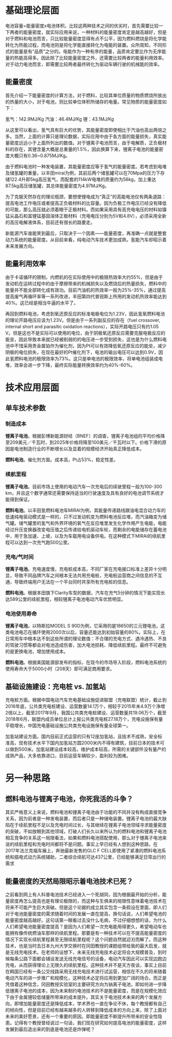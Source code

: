 
# 基础理论层面

电池容量=能量密度x电池体积。比较这两种技术之间的优劣时，首先需要比较一下两者的能量密度，就实际应用来说，一种材料的能量密度肯定是越高越好，但是对于燃料和电池而言，只比较能量密度显得有点不公平，因为燃料燃烧是将化学能转化为热能过程，而电池则是将化学能直接转化为电能的装置。众所周知，不同形式的能量是有“品质”之分的。电能作为一种有序的能量，品质肯定要比作为无序能量的热能高得多。因此除了比较能量密度之外，还需要比较两者的能量利用效率。对于动力电池而言，即需要比较两者最终转化为驱动车辆行驶的机械能的效率。

## 能量密度

首先介绍一下能量密度的计算方法，对于燃料，比较其单位质量的物质燃烧所放出的热量的大小，对于电池，则比较单位体积所储存的电量。常见物质的能量密度如下：

氢气：142.9MJ/Kg 汽油：46.4MJ/Kg 锂：43.1MJ/Kg

从这里可以看出，氢气具有巨大的优势，其能量密度即使相比于汽油也高出两倍之多。当然，上面的计算只是理论数据，实际应用中由于各方面的能量损失，真实能量密度远远小于上面所列出的数值。对于锂离子电池而言，由于电解质，正负极材料的存在，其锂含量大概是总重量的1.5%，因此换算下来，锂离子电池的能量密度大概只有0.36~0.875MJ/Kg。

由于燃料电池时一种发电装置，其能量密度应等于氢气的能量密度。若考虑到电堆及储氢罐的重量，以丰田mirai为例，其前后两个储氢罐可以在70Mpa的压力下存储122.4升即5kg高压氢气，而配套的114kW电堆的质量约为56kg，加上重达87.5kg高压储氢罐，其总体能量密度为4.97MJ/Kg。

为了克服天然存在的理论瓶颈，要想使锂电成为“真正”的高能电池仅有两条道路：提高电池工作电压或者提高正负极材料的比容量。因为负极工作电压已经没有降低的可能，那么高压就必须着眼于正极材料。而如果采用具有高充电电压的材料如镍锰尖晶石和富锂锰基固溶体正极材料（充电电压分别为5V和4.8V），必须采用全新的高压电解液体系，目前还有很长的路要走。

新能源汽车谁能笑到最后，只取决于一个因素——能量密度，再准确一点就是整套动力系统的能量密度。从目前来看，纯电动汽车技术更加成熟，氢能汽车却昭示着未来发展方向。

## 能量利用效率

由于卡诺循环的限制，内燃机的在实际使用中的极限热效率大约55%，但是由于发动机在运转过程中的由于摩擦带来的机械损失以及燃烧后的热量损失，燃料中的能量并不能全部转化成有效功。目前汽油机的热效率一般为25%-35%，通过提高提高废气再循环率等一系列改进，丰田第四代普锐斯上所用的发动机热效率能达到40%。这已经是相当牛逼的水平了。

再回到燃料电池，考虑到氧还原反应的标准电极电位为1.23V，因此氢氧燃料电池的理论开路电压应该为1.23V。但是由于一系列副反应的存在（fuel crossover, internal short and parasitic oxidation reactions），实际开路电压只有约1.05 V。但是这也不是实际可以使用的电位，由于阴极氧还原反应需要克服电极反应的能垒，因此导致本来就已经被削弱的的电压进一步受到损失，这也是为什么燃料电池中不惜采用贵金属铂作为催化剂，因为Pt可以有效降低氧还原反应的能垒，减少阴极的电位损失，在现在最好的Pt催化剂下，电池的输出电压可以达到0.9V，因此氢燃料电池的极限效率为73%。这只是单电池的极限效率，将单电池组装成电堆，效率会进一步下降，最终实际能量转换效率约为40%-60%。

# 技术应用层面

## 单车技术参数

### 制造成本

**锂离子电池**。根据彭博新能源财经（BNEF）的调查，锂离子电池组的平均价格降至209美元／千瓦时，到2025年价格将降至100美元／千瓦时以下。价格下滑的原因是电池制造行业的不断增长以及显着的规模经济开始真正降低成本。

**燃料电池**。催化剂方面。成本高，Pt占53%，稳定性差。

### 续航里程

**锂离子电池**。目前市场上使用的电动汽车一次充电后的续驶里程一般为100-300 km，并且这个数字通常还需要保持适当的行驶速度及具有良好的电池调节系统才能得到保证。

**燃料电池**。以丰田氢燃料电池车MIRAI为例，其能量传递路线跟油电混合动力车的低速纯电驱动模式是一样的，只不过发动机变为燃料电池反应堆，而汽油箱变为储气罐。储气罐里的氢气和外界环境的氧气在反应堆里发生化学作用产生电能，电能经过升压变换器改变电压值之后传递给电机驱动车轮，而剩余的电能储存在蓄电池中，用于急加速、上坡，以及为车载用电设备供电。在这种模式下MIRAI的续航里程可以达到一次充气跑500公里。

### 充电/气时间

**锂离子电池**。充电速度慢，充电桩成本高，不同厂家在充电接口标准上差异十分明显，导致不同品牌汽车之间根本无法共用充电桩，充电桩运营商之间信息的不互通，导致终端用户无法在一个平台同时共享所有充电桩的信息。

**燃料电池**。根据本田旗下Clarity车型的数据，汽车在充气5分钟的情况下能实现长达589公里的续航里程，相较锂离子电池电动汽车优势明显。

### 电池使用寿命

**锂离子电池**。以特斯拉MODEL S 90D为例，它采用的是18650的三元锂电池，这类电池电芯在循环使用2000次以后，容量还能达到初始容量的80%。实际上，在日常用车中根本达不到这些所谓的理论数值：不合理的充电方式、遇冷遇热、不良的驾驶习惯等都会对电池造成伤害，加大电池损耗、降低续航里程。最终不可避免的是更换电池，增加使用成本。

**燃料电池**。根据美国能源部发布的指标，在现今的市场导入阶段，燃料电池系统的使用寿命大于5000小时（208天）即可满足商用要求。

## 基础设施建设：充电桩 vs. 加氢站

充电桩方面。根据中国电动汽车充电基础设施促进联盟（充电联盟）统计，截止到2016年底，公共类充电桩建设、运营数量14.1万个，相较于2015年末4.9万个净增2倍以上，截至2017年9月，我国公共类充电桩建设、运营数量共19.06万个，截至2018年6月，联盟内成员单位总计上报公共类充电桩27.18万个，充电设施保有量平稳增长，中国充电基础设施公共类充电设施保有量全球第一。

加氢站建设方面。国内目前正式运营的只有12座加氢站，且技术不成熟，安全标准高，现有技术水平下国内加氢站方圆2000米内不得有建筑，目前日本的技术可以做到500米。加氢站建设成本较高，维护成本较高，所需的关键部件没有量产的成熟产品，大多依靠进口，目前运营车辆较少，盈利较为困难。

# 另一种思路

## 燃料电池与锂离子电池，你死我活的斗争？

其实严格意义上来说，燃料电池和锂离子电池由于功能的不同并没有构成直接竞争关系，因为前者是一种发电装置，而后者只是一种储电装置。锂离子电池的最大缺陷在于续航里程不足以及充电时间过长，与其继续在锂离子电池领域寻求能量密度的突破，不如放眼到其他领域，打破人们长久以来所认为的燃料电池和锂离子电池相互竞争的关系这一局限看法，如果和燃料电池搭配使用，那么对于锂离子电池来说的续航里程和充电时间都将不是问题。事实上早已经有人想到这种思路，在2017年法兰克福车展上，奔驰最新发售的GLC F CELL即使用了紧凑的燃料电池系统和插电式动力系统辅助，二者综合续航可达437公里，已经能够满足日常出行的需求

## 能量密度的天然局限昭示着电池技术已死？

之前看到网上有人科普电池技术已经进入一个死胡同，因为根据最开始的分析，能量密度再怎么提高也是有理论极限的，而这种与生俱来的局限性意味着电池技术在将来不可能产生巨大突破。但是这个论据的成立其实包含一条假设在里面，即人们对于电池能量密度的需求随着时间的发展一直在提高，换句话说，人们希望电池的能量密度越高越好。这句话第一眼看过去没什么毛病，不过仔细想想的话，为什么人们希望电池能量密度提高？是因为人们希望一次充电能用得更久，希望电动车也能拥有像传统燃油车那样的续航里程。那要是有一种技术可以在不提高能量密度的情况下实现长续航里程甚至无限续航里程呢？这个问题自然就迎刃而解了。而这种技术，也是当时去日本九州大学交换时在冈田教授的课题组带给我的最大启发，就是无线充电技术。在老师的设想下，未来无线充电技术必定将会大规模普及，到时候每条公路下面都会铺设发送无线充电信号的设备，电动汽车因此可以实现边跑边充电，从而获得理论上无限久的续航里程。这种技术并不是天方夜谈，事实上目前在韩国已经有一条公交线路采用无线充电技术进行试运营，相信在不久的将来随着电动汽车的进一步推广和规模化，这种技术必定将应用到更加广阔的场合。而正是凭借着这种信念，冈田教授实验室的主要研究方向为钠离子电池，即如何进一步降低锂离子电池的成本，因为未来制约电池技术的不是能量密度，而是在规模化效应下由于金属锂较低储量所带来的成本提升。其实关于电池技术未来的两个发展方向，即增加能量密度还是降低成本，学术界也一直在争论不休，每个教授都有自己的倾向性，但是目前已经有越来越多的人转移到降低成本的方向上来，除了上面对未来的美好愿景，还有一个重要的原因，即能量密度不断提升所带来的安全性隐患。记得有个教授曾经说过一句话，我们现在研究如何提高电池的能量密度，这样发展到最后造出来的到底是电池还是炸弹呢？
